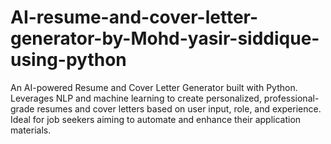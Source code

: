 # AI-resume-and-cover-letter-generator-by-Mohd-yasir-siddique-using-python
An AI-powered Resume and Cover Letter Generator built with Python. Leverages NLP and machine learning to create personalized, professional-grade resumes and cover letters based on user input, role, and experience. Ideal for job seekers aiming to automate and enhance their application materials.
